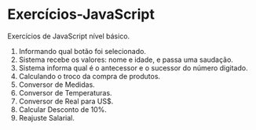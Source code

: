 # Exercícios-JavaScript
 Exercícios de JavaScript nível básico.

1. Informando qual botão foi selecionado.
2. Sistema recebe os valores: nome e idade, e passa uma saudação.
3. Sistema informa qual é o antecessor e o sucessor do número digitado.
4. Calculando o troco da compra de produtos.
5. Conversor de Medidas.
6. Conversor de Temperaturas.
7. Conversor de Real para US$.
8. Calcular Desconto de 10%.
9. Reajuste Salarial.
